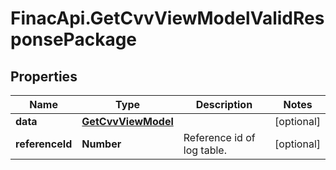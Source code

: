 # FinacApi.GetCvvViewModelValidResponsePackage

## Properties
Name | Type | Description | Notes
------------ | ------------- | ------------- | -------------
**data** | [**GetCvvViewModel**](GetCvvViewModel.md) |  | [optional] 
**referenceId** | **Number** | Reference id of log table. | [optional] 

